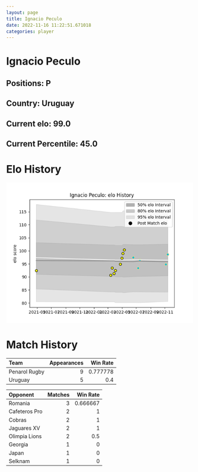 ```yaml
---  
layout: page  
title: Ignacio Peculo  
date: 2022-11-16 11:22:51.671018  
categories: player  
---
```

# Ignacio Peculo

## Positions: P

## Country: Uruguay

## Current elo: 99.0

## Current Percentile: 45.0

# Elo History


![elo history](history_IgnacioPeculo.png)
# Match History


| Team          |   Appearances |   Win Rate |
|:--------------|--------------:|-----------:|
| Penarol Rugby |             9 |   0.777778 |
| Uruguay       |             5 |   0.4      |

| Opponent      |   Matches |   Win Rate |
|:--------------|----------:|-----------:|
| Romania       |         3 |   0.666667 |
| Cafeteros Pro |         2 |   1        |
| Cobras        |         2 |   1        |
| Jaguares XV   |         2 |   1        |
| Olimpia Lions |         2 |   0.5      |
| Georgia       |         1 |   0        |
| Japan         |         1 |   0        |
| Selknam       |         1 |   0        |